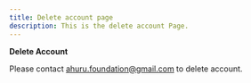 ```yaml
---
title: Delete account page
description: This is the delete account Page.
---
```


**Delete Account**

Please contact ahuru.foundation@gmail.com to delete account.
